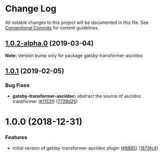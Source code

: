 # Change Log

All notable changes to this project will be documented in this file.
See [Conventional Commits](https://conventionalcommits.org) for commit guidelines.

## [1.0.2-alpha.0](https://github.com/gatsbyjs/gatsby/tree/master/packages/gatsby-transformer-asciidoc/compare/gatsby-transformer-asciidoc@1.0.1...gatsby-transformer-asciidoc@1.0.2-alpha.0) (2019-03-04)

**Note:** Version bump only for package gatsby-transformer-asciidoc

## [1.0.1](https://github.com/gatsbyjs/gatsby/tree/master/packages/gatsby-transformer-asciidoc/compare/gatsby-transformer-asciidoc@1.0.0...gatsby-transformer-asciidoc@1.0.1) (2019-02-05)

### Bug Fixes

- **gatsby-transformer-asciidoc:** abstract the source of asciidoc transformer ([#11531](https://github.com/gatsbyjs/gatsby/tree/master/packages/gatsby-transformer-asciidoc/issues/11531)) ([7728d25](https://github.com/gatsbyjs/gatsby/tree/master/packages/gatsby-transformer-asciidoc/commit/7728d25))

<a name="1.0.0"></a>

# 1.0.0 (2018-12-31)

### Features

- initial version of gatsby-transformer-asciidoc plugin ([#8885](https://github.com/gatsbyjs/gatsby/tree/master/packages/gatsby-transformer-asciidoc/issues/8885)) ([1873fc4](https://github.com/gatsbyjs/gatsby/tree/master/packages/gatsby-transformer-asciidoc/commit/1873fc4))
